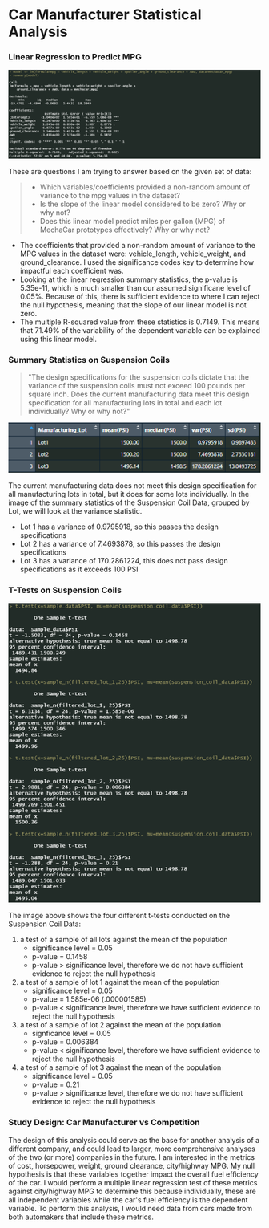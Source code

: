 # Car Manufacturer Statistical Analysis
 
### Linear Regression to Predict MPG
![Multiple Linear Regression to Predict MPG](resources/multiple_linear_regression.png)

These are questions I am trying to answer based on the given set of data:

>- Which variables/coefficients provided a non-random amount of variance to the mpg values in the dataset?
>- Is the slope of the linear model considered to be zero? Why or why not?
>- Does this linear model predict miles per gallon (MPG) of MechaCar prototypes effectively? Why or why not?


- The coefficients that provided a non-random amount of variance to the MPG values in the dataset were: vehicle_length, vehicle_weight, and ground_clearance. I used the significance codes key to determine how impactful each coefficient was. 
- Looking at the linear regression summary statistics, the p-value is 5.35e-11, which is much smaller than our assumed significane level of 0.05%. Because of this, there is sufficient evidence to where I can reject the null hypothesis, meaning that the slope of our linear model is not zero.
- The multiple R-squared value from these statistics is 0.7149. This means that 71.49% of the variability of the dependent variable can be explained using this linear model.

### Summary Statistics on Suspension Coils

>"The design specifications for the suspension coils dictate that the variance of the suspension coils must not exceed 100 pounds per square inch. Does the current manufacturing data meet this design specification for all manufacturing lots in total and each lot individually? Why or why not?"


![Suspension Coil Data, Grouped by Lot: Summary Stats](resources/lot_summary.png)

The current manufacturing data does not meet this design specification for all manufacturing lots in total, but it does for some lots individually. In the image of the summary statistics of the Suspension Coil Data, grouped by Lot, we will look at the variance statistic.
- Lot 1 has a variance of 0.9795918, so this passes the design specifications
- Lot 2 has a variance of 7.4693878, so this passes the design specifications
- Lot 3 has a variance of 170.2861224, this does not pass design specifications as it exceeds 100 PSI

### T-Tests on Suspension Coils

![t-Tests on Suspension Coil Data](resources/t-tests.png)

The image above shows the four different t-tests conducted on the Suspension Coil Data:
1. a test of a sample of all lots against the mean of the population
   - significance level = 0.05
   - p-value = 0.1458
   - p-value > significance level, therefore we do not have sufficient evidence to reject the null hypothesis
2. a test of a sample of lot 1 against the mean of the population
   - significance level = 0.05
   - p-value = 1.585e-06 (.000001585)
   - p-value < significance level, therefore we have sufficient evidence to reject the null hypothesis
3. a test of a sample of lot 2 against the mean of the population
   - signficance level = 0.05
   - p-value = 0.006384
   - p-value < significance level, therefore we have sufficient evidence to reject the null hypothesis
4. a test of a sample of lot 3 against the mean of the population
   - significance level = 0.05
   - p-value = 0.21
   - p-value > significance level, therefore we do not have sufficient evidence to reject the null hypothesis

### Study Design: Car Manufacturer vs Competition

The design of this analysis could serve as the base for another analysis of a different company, and could lead to larger, more comprehensive analyses of the two (or more) companies in the future. I am interested in the metrics of cost, horsepower, weight, ground clearance, city/highway MPG. My null hypothesis is that these variables together impact the overall fuel efficiency of the car. I would perform a multiple linear regression test of these metrics against city/highway MPG to determine this because individually, these are all independent variables while the car's fuel efficiency is the dependent variable. To perform this analysis, I would need data from cars made from both automakers that include these metrics.
